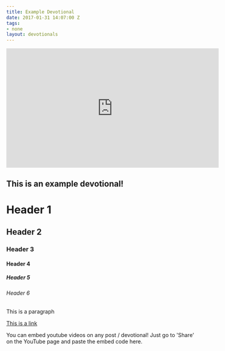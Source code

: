 ```yaml
---
title: Example Devotional
date: 2017-01-31 14:07:00 Z
tags:
- none
layout: devotionals
---
```


<iframe width="560" height="315" src="https://www.youtube.com/embed/XEFBOLlATxI" frameborder="0" allowfullscreen></iframe>

## This is an example devotional!


# Header 1

## Header 2

### Header 3

#### Header 4

##### Header 5

###### Header 6

This is a paragraph

[This is a link](https://janapauls.com)

You can embed youtube videos on any post / devotional! Just go to 'Share' on the YouTube page and paste the embed code here.
